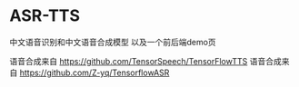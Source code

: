 # ASR-TTS
中文语音识别和中文语音合成模型
以及一个前后端demo页

语音合成来自 https://github.com/TensorSpeech/TensorFlowTTS
语音合成来自 https://github.com/Z-yq/TensorflowASR
